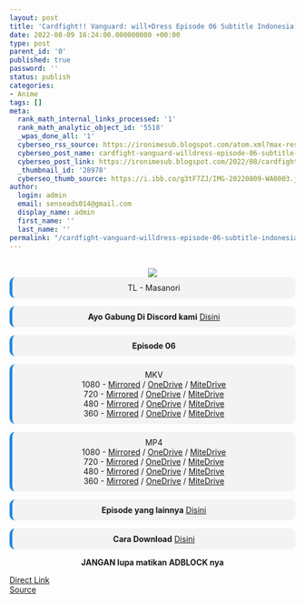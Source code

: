 ```yaml
---
layout: post
title: 'Cardfight!! Vanguard: will+Dress Episode 06 Subtitle Indonesia'
date: 2022-08-09 16:24:00.000000000 +00:00
type: post
parent_id: '0'
published: true
password: ''
status: publish
categories:
- Anime
tags: []
meta:
  rank_math_internal_links_processed: '1'
  rank_math_analytic_object_id: '5518'
  _wpas_done_all: '1'
  cyberseo_rss_source: https://ironimesub.blogspot.com/atom.xml?max-results=150
  cyberseo_post_name: cardfight-vanguard-willdress-episode-06-subtitle-indonesia
  cyberseo_post_link: https://ironimesub.blogspot.com/2022/08/cardfight-vanguard-willdress-episode-06.html
  _thumbnail_id: '28978'
  cyberseo_thumb_source: https://i.ibb.co/g3tF7ZJ/IMG-20220809-WA0003.jpg
author:
  login: admin
  email: senseads014@gmail.com
  display_name: admin
  first_name: ''
  last_name: ''
permalink: "/cardfight-vanguard-willdress-episode-06-subtitle-indonesia/"
---
```

<p><meta content=" TL - Masanori Ayo Gabung Di Discord kami Disini Episode 06 MKV 1080 - Mirrored / OneDrive / MiteDrive 720 - Mirrored /..." name="twitter:description" /></p>
<div style="text-align: center;">
<br />
<img src="{{ site.baseurl }}/assets/2022/08/IMG-20220809-WA0003.jpg" />
<div style="-moz-border-radius: 10px; -webkit-border-radius: 10px; background-color: #f3f3f3; border-left: 5px solid #2288dd; border-radius: 10px; padding: 10px; t-align: left;">
TL - Masanori</div>
<p></p>
<div style="-moz-border-radius: 10px; -webkit-border-radius: 10px; background-color: #f3f3f3; border-left: 5px solid #2288dd; border-radius: 10px; padding: 10px; t-align: left;">
<strong>Ayo Gabung Di Discord kami</strong> <a href="https://discord.gg/aNHRkNeY">Disini</a>
</div>
<p></p>
<div style="-moz-border-radius: 10px; -webkit-border-radius: 10px; background-color: #f3f3f3; border-left: 5px solid #2288dd; border-radius: 10px; padding: 10px; t-align: left;">
<strong>Episode 06</strong> </div>
<p></p>
<div style="-moz-border-radius: 10px; -webkit-border-radius: 10px; background-color: #f3f3f3; border-left: 5px solid #2288dd; border-radius: 10px; padding: 10px; t-align: left;">
MKV<br />
1080 - <a href="https://mir.cr/1O76I12Z">Mirrored</a> / <a href="https://smkn1stg-my.sharepoint.com/:v:/g/personal/irony_smkn1sintang_sch_id/ERPN53AoSehCqdGsa-1SJuABAdelMA297NT5_KLNXTcm2g?e=IZe5od">OneDrive</a> / <a href="https://mitedrive.my.id/view/1d19f931969e1e6">MiteDrive</a><br />
720 - <a href="https://mir.cr/HXIVDHCX">Mirrored</a> / <a href="https://smkn1stg-my.sharepoint.com/:v:/g/personal/irony_smkn1sintang_sch_id/EdQZlnvSQQpOpdT_uKilu9kBSB9LppRemJGM4hO1ZFeJUA?e=9n8ES3">OneDrive</a> / <a href="https://mitedrive.my.id/view/d09e098f1503b">MiteDrive</a><br />
480 - <a href="https://mir.cr/0M6SSOS9">Mirrored</a> / <a href="https://smkn1stg-my.sharepoint.com/:v:/g/personal/irony_smkn1sintang_sch_id/ES3WUu2GTghGhgC6p-019x0Bu3Fw3cKGu8mrIq2h4WpFXw?e=v7M3j8">OneDrive</a> / <a href="https://mitedrive.my.id/view/466d7dcaf24f195">MiteDrive</a><br />
360 - <a href="https://mir.cr/TYZPB54H">Mirrored</a> / <a href="https://smkn1stg-my.sharepoint.com/:v:/g/personal/irony_smkn1sintang_sch_id/EbbKvIqXKKlErgSfgDwmCUYB8P1k7d4mRF9aQqjYFfkaWA?e=3LdHLb">OneDrive</a> / <a href="https://mitedrive.my.id/view/fd960ce909b54b7">MiteDrive</a>
</div>
<p></p>
<div style="-moz-border-radius: 10px; -webkit-border-radius: 10px; background-color: #f3f3f3; border-left: 5px solid #2288dd; border-radius: 10px; padding: 10px; t-align: left;">
MP4<br />
1080 - <a href="https://mir.cr/KHIKHMHC">Mirrored</a> / <a href="https://smkn1stg-my.sharepoint.com/:v:/g/personal/irony_smkn1sintang_sch_id/Ec6GhHJo3l5Nv7jbguDDOV8BC7Ht7sKfWxsCMF-BtBniSA?e=ethM7U">OneDrive</a> / <a href="https://mitedrive.my.id/view/196185599873751">MiteDrive</a><br />
720 - <a href="https://mir.cr/0J9MOF1M">Mirrored</a> / <a href="https://smkn1stg-my.sharepoint.com/:v:/g/personal/irony_smkn1sintang_sch_id/EQo1v5_lZQ5BtVgYwZnMw28B7zMX-P0w733YhJh-OJ2Eyg?e=pCoFCF">OneDrive</a> / <a href="https://mitedrive.my.id/view/e66ba50f5">MiteDrive</a><br />
480 - <a href="https://mir.cr/0A6T6W7F">Mirrored</a> / <a href="https://smkn1stg-my.sharepoint.com/:v:/g/personal/irony_smkn1sintang_sch_id/ESYM-7hOqR5BihO3mfXOJPkBtWYEaQVZR0bHzyyUr2Sb4w?e=beXtPm">OneDrive</a> / <a href="https://mitedrive.my.id/view/cf0fcdda1f43237">MiteDrive</a><br />
360 - <a href="https://mir.cr/0VU9OPLS">Mirrored</a> / <a href="https://smkn1stg-my.sharepoint.com/:v:/g/personal/irony_smkn1sintang_sch_id/EWrVhQ_JbsxFskVhvwmiHXgB8PBGivSDpmXeSxDzECnMZw?e=GVjRbm">OneDrive</a> / <a href="https://mitedrive.my.id/view/7d6f3ccc275f785">MiteDrive</a>
</div>
<p>
<div style="-moz-border-radius: 10px; -webkit-border-radius: 10px; background-color: #f3f3f3; border-left: 5px solid #2288dd; border-radius: 10px; padding: 10px; t-align: left;">
<strong>Episode yang lainnya</strong> <a href="https://ironimesub.blogspot.com/p/cardfight-vanguard-willdress.html">Disini</a>
</div>
<p></p>
<div style="-moz-border-radius: 10px; -webkit-border-radius: 10px; background-color: #f3f3f3; border-left: 5px solid #2288dd; border-radius: 10px; padding: 10px; t-align: left;">
<strong>Cara Download</strong> <a href="https://ironimesub.blogspot.com/2022/04/cara-mendownload-di-mirrored.html">Disini</a>
</div>
<p><strong>JANGAN lupa matikan ADBLOCK nya</strong></p>
</div>
<link rel="stylesheet" href="https://cdnjs.cloudflare.com/ajax/libs/font-awesome/4.7.0/css/font-awesome.min.css" />
<div class="divbtn"> <a href="https://handymansurrender.com/fihup8buzv?key=94550f7ce39444073321dde3b8782f97" class="btn"><i class="fa fa-download"></i> Direct Link</a> <br /><a href="https://ironimesub.blogspot.com/2022/08/cardfight-vanguard-willdress-episode-06.html">Source</a> </div>
